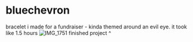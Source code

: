 # bluechevron

bracelet i made for a fundraiser - kinda themed around an evil eye. it took like 1.5 hours
![IMG_1751](https://github.com/user-attachments/assets/717f4e8a-f21b-4e31-ba1d-eda799f89951)
finished project ^
